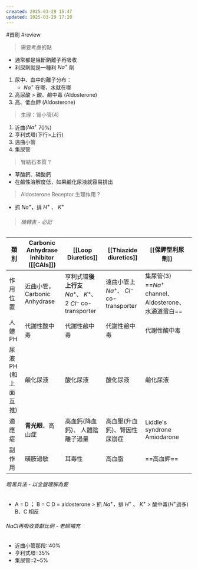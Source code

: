 ```yaml
---
created: 2025-03-29 15:47
updated: 2025-03-29 17:28
---
```

#首刷 #review 

>需要考慮的點
- 通常都是阻斷鈉離子再吸收
- 利尿劑就是一種利 $Na^+$ 劑
1. 尿中、血中的離子分布：
	- $Na^+$ 在哪，水就在哪
2. 高尿酸 > 酸、鹼中毒 (Aldosterone)
3. 高、低血鉀 (Aldosterone)

> 生理：腎小管(4)

1. 近曲($Na^+$ 70%)
2. 亨利式環(下行>上行)
3. 遠曲小管
4. 集尿管

> 腎結石本質
?
- 草酸鈣、磷酸鈣
- 在鹼性溶解度低，如果鹼化尿液就容易排出


> Aldosterone Receptor 生理作用
?
- 抓 $Na^+$，排 $H^+$ 、 $K^+$ 

> ###### 機轉表 - 必記


| 類別           | Carbonic Anhydrase Inhibitor ([[CAIs]]) | [[Loop Diuretics]]                                  | [[Thiazide diuretics]]              | [[保鉀型利尿劑]]                                    |
| ------------ | --------------------------------------- | --------------------------------------------------- | ----------------------------------- | --------------------------------------------- |
| 作用位置         | 近曲小管，Carbonic Anhydrase                 | 亨利式環**後上行支** $Na^+$、 $K^+$、 2 $Cl^-$ co-transporter | 遠曲小管上 $Na^+$、 $Cl^-$ co-transporter | 集尿管(3) ==$Na^+$ channel、 Aldosterone、 水通道蛋白== |
| 人體PH         | 代謝性酸中毒                                  | 代謝性鹼中毒                                              | 代謝性鹼中毒                              | 代謝性酸中毒                                        |
| 尿液PH (和上面互推) | 鹼化尿液                                    | 酸化尿液                                                | 酸化尿液                                | 鹼化尿液                                          |
| 適應症          | **青光眼**、高山症                             | 高血鈣(降血鈣)、 人體陰離子過量                                   | 高血壓(升血鈣)、腎因性尿崩症                     | Liddle's syndrone<br>Amiodarone               |
| 副作用          | 磺胺過敏                                    | 耳毒性                                                 | 高血脂                                 | ==高血鉀==                                       |

###### 暗黑兵法 - 以全盤理解為要
- A = D ； B = C
	D = aldosterone > 抓 $Na^+$，排 $H^+$ 、 $K^+$ > 酸中毒($H^+$過多)
	B、C 相反

###### NaCl再吸收貢獻比例 - 老師補充
- 近曲小管那段::40%
- 亨利式環::35%
- 集尿管::2~5%